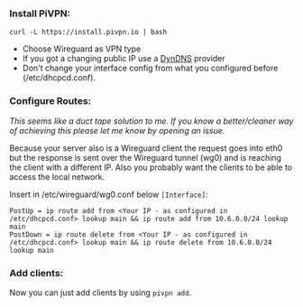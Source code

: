 ### **Install PiVPN:**  
    curl -L https://install.pivpn.io | bash
 - Choose Wireguard as VPN type
 - If you got a changing public IP use a [DynDNS](https://wiki.archlinux.org/index.php/Dynamic_DNS) provider
 - Don't change your interface config from what you configured before (/etc/dhcpcd.conf).

### **Configure Routes:**  

*This seems like a duct tape solution to me. If you know a better/cleaner way of achieving this please let me know by opening an issue.*

Because your server also is a Wireguard client the request goes into eth0 but the response is sent over the Wireguard tunnel (wg0) and is reaching the client with a different IP. Also you probably want the clients to be able to access the local network.

Insert in /etc/wireguard/wg0.conf below `[Interface]`:

    PostUp = ip route add from <Your IP - as configured in /etc/dhcpcd.conf> lookup main && ip route add from 10.6.0.0/24 lookup main
    PostDown = ip route delete from <Your IP - as configured in /etc/dhcpcd.conf> lookup main && ip route delete from 10.6.0.0/24 lookup main

### **Add clients:**  

Now you can just add clients by using `pivpn add`.